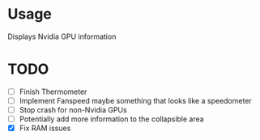 # Usage
Displays Nvidia GPU information

# TODO
+ [ ] Finish Thermometer
+ [ ] Implement Fanspeed maybe something that looks like a speedometer
+ [ ] Stop crash for non-Nvidia GPUs
+ [ ] Potentially add more information to the collapsible area
+ [x] Fix RAM issues